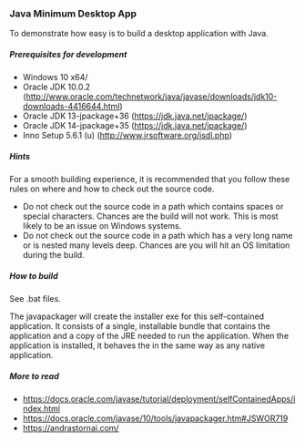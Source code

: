 ### Java Minimum Desktop App

To demonstrate how easy is to build a desktop application with Java.

##### Prerequisites for development

* Windows 10 x64/
* Oracle JDK 10.0.2 (http://www.oracle.com/technetwork/java/javase/downloads/jdk10-downloads-4416644.html)
* Oracle JDK 13-jpackage+36 (https://jdk.java.net/jpackage/)
* Oracle JDK 14-jpackage+35 (https://jdk.java.net/jpackage/)
* Inno Setup 5.6.1 (u) (http://www.jrsoftware.org/isdl.php)

##### Hints

For a smooth building experience, it is recommended that you follow these rules on where and how to check out the source code.
* Do not check out the source code in a path which contains spaces or special characters. Chances are the build will not work. This is most likely to be an issue on Windows systems.
* Do not check out the source code in a path which has a very long name or is nested many levels deep. Chances are you will hit an OS limitation during the build.

##### How to build

See .bat files.

The javapackager will create the installer exe for this self-contained application. It consists of a single, installable bundle that contains the application and a copy of the JRE needed to run the application. When the application is installed, it behaves the in the same way as any native application.

##### More to read

* https://docs.oracle.com/javase/tutorial/deployment/selfContainedApps/index.html
* https://docs.oracle.com/javase/10/tools/javapackager.htm#JSWOR719
* https://andrastornai.com/
